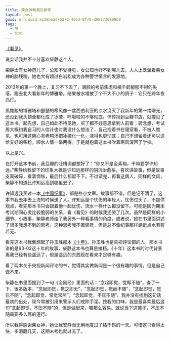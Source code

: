 ```yaml
---
title: 柴女神和我的新年
layout: post
guid: urn:uuid:ac28bead-627d-4d6d-8f78-d981730908b8
tags:
  - 书
  - 北大
---
```


[《看见》](http://book.douban.com/subject/20427187/)

说实话我并不十分喜欢柴静这个人。

柴静太有女神范儿了，公知不受待见，女公知也好不到哪儿去。人人上泛滥着柴女神的脑残粉，她也大有超过白岩松成为各种警世恒言的发源地。

2013年的第一个晚上，复习不下去了，满腔的考前焦虑和橘千鹤郁郁不得的失落，跑去北大看新年的博雅塔。结果被水塔放了个不大不小的鸽子：它只在跨年夜亮灯。

黑黢黢的博雅塔和瑟瑟的寒风像一盆西伯利亚的凉水浇灭了我新年的第一缕曙光，还没到我头顶全都化成了冰碴，呼啦啦的不够彻底。悻悻拐到豆瓣书店，就撞见了这本书。起先想，自己如此不待见她，买了都不好意思拿到人前看；转念想，考试周大概约我自习的人估计也对我没什么想法了，自己抱着书在寝室看，不被人瞧见，也可用这碗心灵老鸭汤把冰碴化一化，浇得也更彻底；自己不想留着还可以送给交好的柴粉，顺水人情一举两得。于是就抱着这本书吹着寒风滚回了学校。

以上是兴。

在打开这本书前，我豆瓣的吐槽词都想好了：“你又不是金素梅，干嘛要学许知远。”柴静给我留下的印象大抵是许知远那样的阴沉治愈系，喜欢讲故事，但是故事支离破碎，看着惆怅，最后什么都留不下。不过读完，再看这俩人，同样的文风，柴静不知道比许知远高到哪里去了。

许知远我买过一本[《中国纪事》](http://book.douban.com/subject/2365114/)，都是些小文章。故事都不错，但是记不清了，这本书我去年去上海的时候送了人。许知远是个忧伤的年轻人，忧伤过头了，不提供观点，看完那本书只会跟着他一起忧伤，流水一样什么都没留下。可能是因为期末考试期间心灵比较脆弱的关系，看《看见》的时候我还哭了几次。虽然是同样的小细节、小故事，柴静老师给了我另外一种看事情的角度，或者说，她在书里面讲述了很多我想不到的思考。这种思考我不置褒贬，但是总不像纪事那样蜻蜓点水若有若无。

看完这本书我倒想起了孙玉胜那本[《十年》](http://book.douban.com/subject/1081924/)。孙玉胜也是央视评论部的人，那本书讲的是93-02这十年的故事，柴静这本书也算是接档。《十年》这本书的时代背景离我已经有些遥远了，但是遥远的东西现在看来才足够有趣。

看了两本关于央视新闻评论的书，觉得其实做新闻是一个很有趣的事情。但是自己做不来。

柴静在书里面提到了一句《金刚经》里面的话：“念起即觉，觉即不随”，查了一下，很多版本，“念起即觉，觉之即无”，“念起即觉，觉而不随”，“念起即觉，觉已不随”，“念起即觉，常觉常照”，“念起即觉，不压不随”。我并没有找到这句话最初的出处，现今常被引用来警示人们戒除手淫。按我的口味，我是最喜欢最后这句“念起即觉，不压不随”的，但是做起来，哪那么容易。就说当下这摊子，不压不随需要多么高的道行。

所以我得感谢柴女神，她让我安静而无用地度过了橘千鹤的一天。可惜这书看得太快，多消磨几天，这期末考也就过去了。